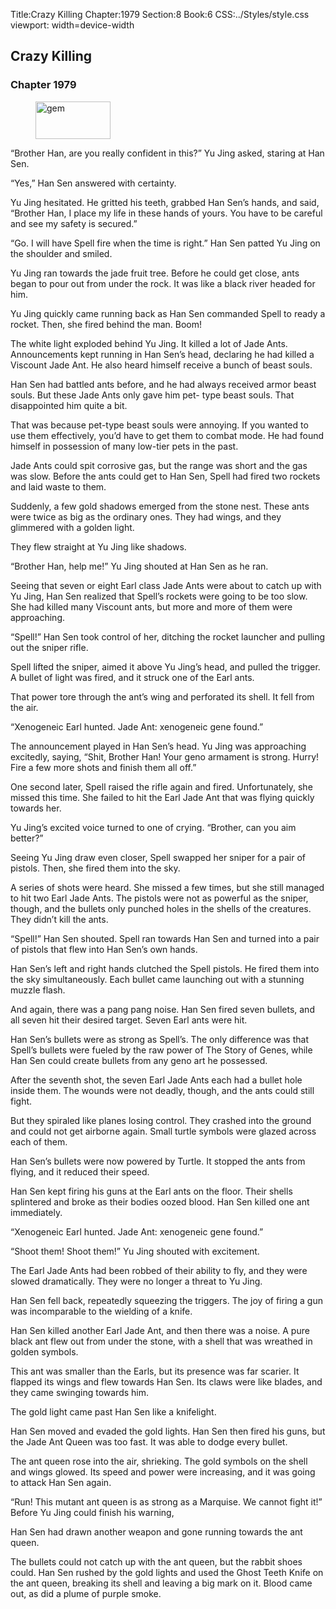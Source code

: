 Title:Crazy Killing 
Chapter:1979 
Section:8 
Book:6 
CSS:../Styles/style.css 
viewport: width=device-width
  
## Crazy Killing
### Chapter 1979
  
<figure>
	<img src="../Images/gem.gif" alt="gem" id="gem" width="120" height="60" />
</figure>
  

  
“Brother Han, are you really confident in this?” Yu Jing asked, staring at Han Sen.

“Yes,” Han Sen answered with certainty.

Yu Jing hesitated. He gritted his teeth, grabbed Han Sen’s hands, and said, “Brother Han, I place my life in these hands of yours. You have to be careful and see my safety is secured.”

“Go. I will have Spell fire when the time is right.” Han Sen patted Yu Jing on the shoulder and smiled.

Yu Jing ran towards the jade fruit tree. Before he could get close, ants began to pour out from under the rock. It was like a black river headed for him.

Yu Jing quickly came running back as Han Sen commanded Spell to ready a rocket. Then, she fired behind the man. Boom!

The white light exploded behind Yu Jing. It killed a lot of Jade Ants. Announcements kept running in Han Sen’s head, declaring he had killed a Viscount Jade Ant. He also heard himself receive a bunch of beast souls.

Han Sen had battled ants before, and he had always received armor beast souls. But these Jade Ants only gave him pet- type beast souls. That disappointed him quite a bit.

That was because pet-type beast souls were annoying. If you wanted to use them effectively, you’d have to get them to combat mode. He had found himself in possession of many low-tier pets in the past.

Jade Ants could spit corrosive gas, but the range was short and the gas was slow. Before the ants could get to Han Sen, Spell had fired two rockets and laid waste to them.

Suddenly, a few gold shadows emerged from the stone nest. These ants were twice as big as the ordinary ones. They had wings, and they glimmered with a golden light.

They flew straight at Yu Jing like shadows.

“Brother Han, help me!” Yu Jing shouted at Han Sen as he ran.

Seeing that seven or eight Earl class Jade Ants were about to catch up with Yu Jing, Han Sen realized that Spell’s rockets were going to be too slow. She had killed many Viscount ants, but more and more of them were approaching.

“Spell!” Han Sen took control of her, ditching the rocket launcher and pulling out the sniper rifle.

Spell lifted the sniper, aimed it above Yu Jing’s head, and pulled the trigger. A bullet of light was fired, and it struck one of the Earl ants.

That power tore through the ant’s wing and perforated its shell. It fell from the air.

“Xenogeneic Earl hunted. Jade Ant: xenogeneic gene found.”

The announcement played in Han Sen’s head. Yu Jing was approaching excitedly, saying, “Shit, Brother Han! Your geno armament is strong. Hurry! Fire a few more shots and finish them all off.”

One second later, Spell raised the rifle again and fired. Unfortunately, she missed this time. She failed to hit the Earl Jade Ant that was flying quickly towards her.

Yu Jing’s excited voice turned to one of crying. “Brother, can you aim better?”

Seeing Yu Jing draw even closer, Spell swapped her sniper for a pair of pistols. Then, she fired them into the sky.

A series of shots were heard. She missed a few times, but she still managed to hit two Earl Jade Ants. The pistols were not as powerful as the sniper, though, and the bullets only punched holes in the shells of the creatures. They didn’t kill the ants.

“Spell!” Han Sen shouted. Spell ran towards Han Sen and turned into a pair of pistols that flew into Han Sen’s own hands.

Han Sen’s left and right hands clutched the Spell pistols. He fired them into the sky simultaneously. Each bullet came launching out with a stunning muzzle flash.

And again, there was a pang pang noise. Han Sen fired seven bullets, and all seven hit their desired target. Seven Earl ants were hit.

Han Sen’s bullets were as strong as Spell’s. The only difference was that Spell’s bullets were fueled by the raw power of The Story of Genes, while Han Sen could create bullets from any geno art he possessed.

After the seventh shot, the seven Earl Jade Ants each had a bullet hole inside them. The wounds were not deadly, though, and the ants could still fight.

But they spiraled like planes losing control. They crashed into the ground and could not get airborne again. Small turtle symbols were glazed across each of them.

Han Sen’s bullets were now powered by Turtle. It stopped the ants from flying, and it reduced their speed.

Han Sen kept firing his guns at the Earl ants on the floor. Their shells splintered and broke as their bodies oozed blood. Han Sen killed one ant immediately.

“Xenogeneic Earl hunted. Jade Ant: xenogeneic gene found.”

“Shoot them! Shoot them!” Yu Jing shouted with excitement.

The Earl Jade Ants had been robbed of their ability to fly, and they were slowed dramatically. They were no longer a threat to Yu Jing.

Han Sen fell back, repeatedly squeezing the triggers. The joy of firing a gun was incomparable to the wielding of a knife.

Han Sen killed another Earl Jade Ant, and then there was a noise. A pure black ant flew out from under the stone, with a shell that was wreathed in golden symbols.

This ant was smaller than the Earls, but its presence was far scarier. It flapped its wings and flew towards Han Sen. Its claws were like blades, and they came swinging towards him.

The gold light came past Han Sen like a knifelight.

Han Sen moved and evaded the gold lights. Han Sen then fired his guns, but the Jade Ant Queen was too fast. It was able to dodge every bullet.

The ant queen rose into the air, shrieking. The gold symbols on the shell and wings glowed. Its speed and power were increasing, and it was going to attack Han Sen again.

“Run! This mutant ant queen is as strong as a Marquise. We cannot fight it!” Before Yu Jing could finish his warning,

Han Sen had drawn another weapon and gone running towards the ant queen.

The bullets could not catch up with the ant queen, but the rabbit shoes could. Han Sen rushed by the gold lights and used the Ghost Teeth Knife on the ant queen, breaking its shell and leaving a big mark on it. Blood came out, as did a plume of purple smoke.